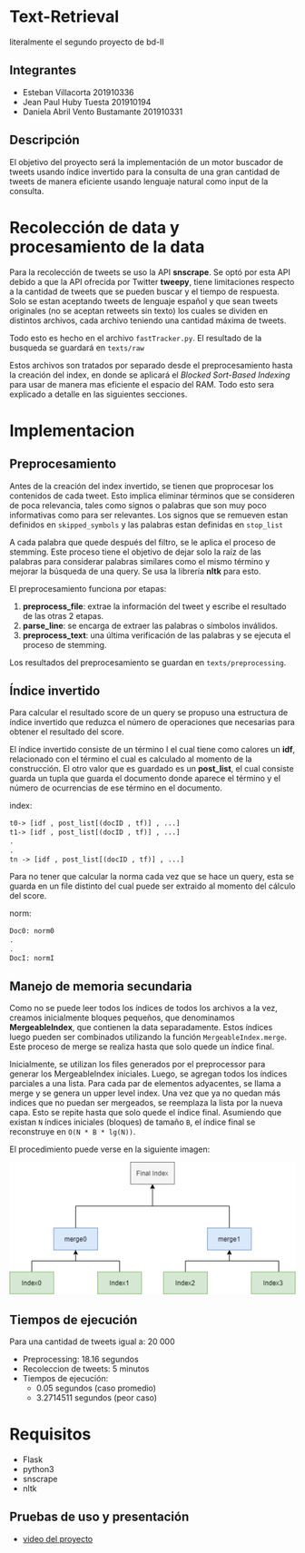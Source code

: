 # Text-Retrieval
literalmente el segundo proyecto de bd-II
## Integrantes

- Esteban Villacorta  201910336
- Jean Paul Huby Tuesta 201910194
- Daniela Abril Vento Bustamante 201910331

## Descripción

El objetivo del proyecto será la implementación de un motor buscador de tweets usando índice invertido para la consulta de una gran cantidad de tweets de manera eficiente usando lenguaje natural como input de la consulta. 


# Recolección de data y procesamiento de la data

Para la recolección de tweets se uso la API **snscrape**. Se optó por esta API debido a que la API ofrecida por Twitter **tweepy**, tiene limitaciones respecto a la cantidad de tweets que se pueden buscar y el tiempo de respuesta. Solo se estan aceptando tweets de lenguaje español y que sean tweets originales (no se aceptan retweets sin texto) los cuales se dividen en distintos archivos, cada archivo teniendo una cantidad máxima de tweets.

Todo esto es hecho en el archivo `fastTracker.py`. El resultado de la busqueda se guardará en `texts/raw`

Estos archivos son tratados por separado desde el preprocesamiento hasta la creación del index, en donde se aplicará el *Blocked Sort-Based Indexing* para usar de manera mas eficiente el espacio del RAM. Todo esto sera explicado a detalle en las siguientes secciones. 

# Implementacion

## Preprocesamiento

Antes de la creación del index invertido, se tienen que proprocesar los contenidos de cada tweet. Esto implica eliminar términos que se consideren de poca relevancia, tales como signos o palabras que son muy poco informativas como para ser relevantes. Los signos que se remueven estan definidos en `skipped_symbols` y las palabras estan definidas en `stop_list`

A cada palabra que quede después del filtro, se le aplica el proceso de stemming. Este proceso tiene el objetivo de dejar solo la raíz de las palabras para considerar palabras similares como el mismo término y mejorar la búsqueda de una query. Se usa la librería **nltk** para esto.

El preprocesamiento funciona por etapas:
1) **preprocess_file**: extrae la información del tweet y escribe el resultado de las otras 2 etapas.
2) **parse_line**:  se encarga de extraer las palabras o símbolos inválidos.
3) **preprocess_text**: una última verificación de las palabras y se ejecuta el proceso de stemming.

Los resultados del preprocesamiento se guardan en `texts/preprocessing`.

## Índice invertido

Para calcular el resultado score de un query se propuso una estructura de índice invertido que reduzca el número de operaciones que necesarias para obtener el resultado del score.

El índice invertido consiste de un término I el cual tiene como calores un **idf**, relacionado con el término el cual es calculado al momento de la construcción. El otro valor que es guardado es un **post_list**, el cual consiste guarda un tupla que guarda el documento donde aparece el término y el número de ocurrencias de ese término en el documento. 

index:
```
t0-> [idf , post_list[(docID , tf)] , ...]
t1-> [idf , post_list[(docID , tf)] , ...]
.
.
tn -> [idf , post_list[(docID , tf)] , ...]
```
Para no tener que calcular la norma cada vez que se hace un query, esta se guarda en un file distinto del cual puede ser extraido al momento del cálculo del score.

norm:
```
Doc0: norm0
.
.
DocI: normI
```


## Manejo de memoria secundaria

Como no se puede leer todos los índices de todos los archivos a la vez, creamos inicialmente bloques pequeños, que denominamos **MergeableIndex**, que contienen la data separadamente. Estos índices luego pueden ser combinados utilizando la función `MergeableIndex.merge`. Este proceso de merge se realiza hasta que solo quede un índice final. 

Inicialmente, se utilizan los files generados por el preprocessor para generar los MergeableIndex iniciales. Luego, se agregan todos los índices parciales a una lista. Para cada par de elementos adyacentes, se llama a merge y se genera un upper level index. Una vez que ya no quedan más indices que no puedan ser mergeados, se reemplaza la lista por la nueva capa. Esto se repite hasta que solo quede el índice final. Asumiendo que existan `N` índices iniciales (bloques) de tamaño `B`, el índice final se reconstruye en `O(N * B * lg(N))`.

El procedimiento puede verse en la siguiente imagen:

![alt text](https://github.com/jeanpaulHT/Text-Retrieval/blob/main/bd-diagram.png)


## Tiempos de ejecución
Para una cantidad de tweets igual a:  20 000

- Preprocessing: 18.16 segundos
- Recoleccion de tweets: 5 minutos
- Tiempos de ejecución:
    - 0.05 segundos (caso promedio)
    - 3.2714511 segundos (peor caso)



# Requisitos

- Flask 
- python3
- snscrape
- nltk

## Pruebas de uso y presentación

- [video del proyecto](https://drive.google.com/drive/folders/1vCWJYOEFpJduP1AZBpRjJouA5BNZIWBy?usp=sharing)

